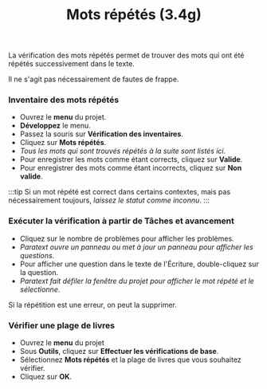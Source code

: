 ﻿---
title: Mots répétés (3.4g)
---
La vérification des mots répétés permet de trouver des mots qui ont été répétés successivement dans le texte.

Il ne s'agit pas nécessairement de fautes de frappe.

### Inventaire des mots répétés

-   Ouvrez le **menu** du projet.
-   **Développez** le menu.
-   Passez la souris sur **Vérification des inventaires**.
-   Cliquez sur **Mots répétés**.
   -  *Tous les mots qui sont trouvés    répétés à la suite sont listés ici.*
-   Pour enregistrer les mots comme étant corrects, cliquez sur **Valide**.
-   Pour enregistrer des mots comme étant incorrects, cliquez sur **Non valide**.

:::tip
Si un mot répété est correct dans certains contextes, mais pas nécessairement toujours, *laissez le statut comme inconnu*.
:::

### Exécuter la vérification à partir de Tâches et avancement

-   Cliquez sur le nombre de problèmes pour afficher les problèmes.
   -  *Paratext ouvre un panneau ou met à jour un panneau pour afficher les questions*.
-   Pour afficher une question dans le texte de l'Écriture, double-cliquez sur la question.
   -  *Paratext fait défiler la fenêtre du projet pour afficher le mot répété et le sélectionne*.

Si la répétition est une erreur, on peut la supprimer.

### Vérifier une plage de livres

-   Ouvrez le **menu** du projet
-   Sous **Outils**, cliquez sur **Effectuer les vérifications de base**.
-   Sélectionnez **Mots répétés** et la plage de livres que vous souhaitez vérifier.
-   Cliquez sur **OK**.
